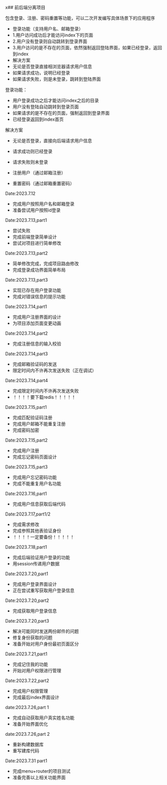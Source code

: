 x## 前后端分离项目

包含登录、注册、密码重置等功能，可以二次开发编写具体场景下的应用程序

* 登录功能（支持用户名、邮箱登录）
* 1.用户访问成功后才能访问index下的页面
* 2.用户没有登录则自动跳转到登录界面
* 3.用户访问的是不存在的页面，依然强制返回登陆界面，如果已经登录，返回到index
* 解决方案
* 无论是否登录直接相浏览器请求用户信息
* 如果请求成功，说明已经登录
* 如果请求失败，则是未登录，跳转到登陆界面

登录功能：

* 用户登录成功之后才能访问index之后的目录
* 用户没有登陆自动跳转到登录页面
* 如果请求的是不存在的页面，强制返回到登录界面
* 已经登录返回到index首页

解决方案

* 无论是否登录，直接向后端请求用户信息
* 请求成功则已经登录
* 请求失败则未登录


* 注册用户（通过邮箱注册）

* 重置密码（通过邮箱重置密码）

Date:2023.7.12

* 完成用户按照用户名和邮箱登录
* 准备尝试用户按照id登录

Date:2023.7.13,part1

* 尝试失败
* 完成前端登录简单设计
* 尝试对项目进行简单修改

Date:2023.7.13,part2

* 简单修改完成，完成项目路由修改
* 完成登录成功界面简单布局

Date:2023.7.13,part3

* 实现已存在用户登录功能
* 完成对错误信息的提示功能

Date:2023.7.14,part1

* 完成用户注册界面的设计
* 为项目添加页面变更动画

Date:2023.7.14,part2

* 完成注册信息的输入校验

Date:2023.7.14,part3

* 完成邮箱验证码的发送
* 限定时间内不许再次发送失败（正在调试）

Date:2023.7.14,part4

* 完成限定时间内不许再次发送失败
* ！！！！要下载redis！！！！！

Date:2023.7.15,part1

* 完成匹配验证码注册
* 完成用户邮箱不能重复注册
* 完成密码加密

Date:2023.7.15,part2

* 完成用户注册
* 完成忘记密码页面设计

Date:2023.7.15,part3

* 完成用户忘记密码功能
* 完成不能重复用户名功能

Date:2023.7.16,part1

* 完成用户信息获取后端代码

Date:2023.7.17,part1/2

* 完成需求修改
* 完成参照其他表验证身份
* ！！！！一定要备份！！！！！

Date:2023.7.18,part1

* 完成后端验证用户登录的功能
* 用session传递用户数据

Date:2023.7.20,part1

* 完成用户登录界面设计
* 正在尝试重写获取用户登录信息

Date:2023.7.20,part2

* 完成获取用户登录信息

Date:2023.7.20,part3

* 解决可能同时发送两份邮件的问题
* 修复身份获取的问题
* 准备开始对用户身份最初页面区分

Date:2023.7.21,part1

* 完成记住我的功能
* 开始对用户权限进行管理

Date:2023.7.22,part2

* 完成用户权限管理
* 完成最后index界面设计

date:2023.7.26,part 1

* 完成自动获取用户真实姓名功能
* 准备开始界面优化

date:2023.7.26,part 2

* 重新构建数据库
* 重写建库代码

Date:2023.7.31 part1

* 完成menu+router的项目测试
* 准备完善以上相关功能界面
